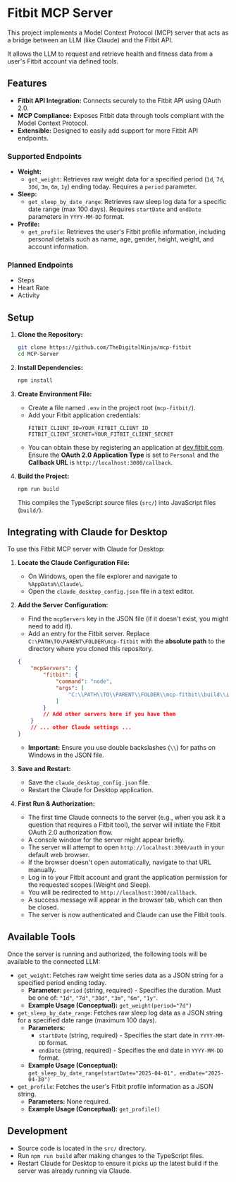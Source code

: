 # Fitbit MCP Server

This project implements a Model Context Protocol (MCP) server that acts as a bridge between an LLM (like Claude) and the Fitbit API.

It allows the LLM to request and retrieve health and fitness data from a user's Fitbit account via defined tools.

## Features

*   **Fitbit API Integration:** Connects securely to the Fitbit API using OAuth 2.0.
*   **MCP Compliance:** Exposes Fitbit data through tools compliant with the Model Context Protocol.
*   **Extensible:** Designed to easily add support for more Fitbit API endpoints.

### Supported Endpoints

*   **Weight:**
    *   `get_weight`: Retrieves raw weight data for a specified period (`1d`, `7d`, `30d`, `3m`, `6m`, `1y`) ending today. Requires a `period` parameter.
*   **Sleep:**
    *   `get_sleep_by_date_range`: Retrieves raw sleep log data for a specific date range (max 100 days). Requires `startDate` and `endDate` parameters in `YYYY-MM-DD` format.
*   **Profile:**
    *   `get_profile`: Retrieves the user's Fitbit profile information, including personal details such as name, age, gender, height, weight, and account information.

### Planned Endpoints

*   Steps
*   Heart Rate
*   Activity

## Setup

1.  **Clone the Repository:**
    ```bash
    git clone https://github.com/TheDigitalNinja/mcp-fitbit
    cd MCP-Server
    ```

2.  **Install Dependencies:**
    ```bash
    npm install
    ```

3.  **Create Environment File:**
    *   Create a file named `.env` in the project root (`mcp-fitbit/`).
    *   Add your Fitbit application credentials:
        ```dotenv
        FITBIT_CLIENT_ID=YOUR_FITBIT_CLIENT_ID
        FITBIT_CLIENT_SECRET=YOUR_FITBIT_CLIENT_SECRET
        ```
    *   You can obtain these by registering an application at [dev.fitbit.com](https://dev.fitbit.com/). Ensure the **OAuth 2.0 Application Type** is set to `Personal` and the **Callback URL** is `http://localhost:3000/callback`.

4.  **Build the Project:**
    ```bash
    npm run build
    ```
    This compiles the TypeScript source files (`src/`) into JavaScript files (`build/`).

## Integrating with Claude for Desktop

To use this Fitbit MCP server with Claude for Desktop:

1.  **Locate the Claude Configuration File:**
    *   On Windows, open the file explorer and navigate to `%AppData%\Claude\`.
    *   Open the `claude_desktop_config.json` file in a text editor.

2.  **Add the Server Configuration:**
    *   Find the `mcpServers` key in the JSON file (if it doesn't exist, you might need to add it).
    *   Add an entry for the Fitbit server. Replace `C:\PATH\TO\PARENT\FOLDER\mcp-fitbit` with the **absolute path** to the directory where you cloned this repository.

    ```json
    {
        "mcpServers": {
            "fitbit": {
                "command": "node",
                "args": [
                    "C:\\PATH\\TO\\PARENT\\FOLDER\\mcp-fitbit\\build\\index.js"
                ]
            }
            // Add other servers here if you have them
        }
        // ... other Claude settings ...
    }
    ```

    *   **Important:** Ensure you use double backslashes (`\\`) for paths on Windows in the JSON file.

3.  **Save and Restart:**
    *   Save the `claude_desktop_config.json` file.
    *   Restart the Claude for Desktop application.

4.  **First Run & Authorization:**
    *   The first time Claude connects to the server (e.g., when you ask it a question that requires a Fitbit tool), the server will initiate the Fitbit OAuth 2.0 authorization flow.
    *   A console window for the server might appear briefly.
    *   The server will attempt to open `http://localhost:3000/auth` in your default web browser.
    *   If the browser doesn't open automatically, navigate to that URL manually.
    *   Log in to your Fitbit account and grant the application permission for the requested scopes (Weight and Sleep).
    *   You will be redirected to `http://localhost:3000/callback`.
    *   A success message will appear in the browser tab, which can then be closed.
    *   The server is now authenticated and Claude can use the Fitbit tools.

## Available Tools

Once the server is running and authorized, the following tools will be available to the connected LLM:

*   `get_weight`: Fetches raw weight time series data as a JSON string for a specified period ending today.
    *   **Parameter:** `period` (string, required) - Specifies the duration. Must be one of: `"1d"`, `"7d"`, `"30d"`, `"3m"`, `"6m"`, `"1y"`.
    *   **Example Usage (Conceptual):** `get_weight(period="7d")`
*   `get_sleep_by_date_range`: Fetches raw sleep log data as a JSON string for a specified date range (maximum 100 days).
    *   **Parameters:**
        *   `startDate` (string, required) - Specifies the start date in `YYYY-MM-DD` format.
        *   `endDate` (string, required) - Specifies the end date in `YYYY-MM-DD` format.
    *   **Example Usage (Conceptual):** `get_sleep_by_date_range(startDate="2025-04-01", endDate="2025-04-30")`
*   `get_profile`: Fetches the user's Fitbit profile information as a JSON string.
    *   **Parameters:** None required.
    *   **Example Usage (Conceptual):** `get_profile()`

## Development

*   Source code is located in the `src/` directory.
*   Run `npm run build` after making changes to the TypeScript files.
*   Restart Claude for Desktop to ensure it picks up the latest build if the server was already running via Claude.

